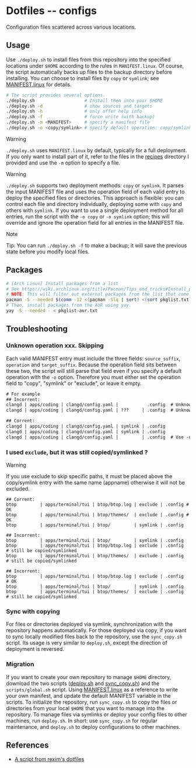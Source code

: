 # Dotfiles -- configs

Configuration files scattered across various locations.

## Usage

Use `./deploy.sh` to install files from this repository into the specified locations under `$HOME` according to the rules in `MANIFEST.linux`.
Of course, the script automatically backs up files to the backup directory before installing.
You can choose to install files by `copy` or `symlink`; see [MANIFEST.linux](./MANIFEST.linux) for details.

```sh
# The script provides several options.
./deploy.sh                   # Install them into your $HOME
./deploy.sh -d                # show sources and targets
./deploy.sh -h                # only offer help info
./deploy.sh -f                # force write (with backup)
./deploy.sh -m <MANIFEST>     # specify a manifest file
./deploy.sh -o <copy/symlink> # specify default operation: copy/symlink

```

> [!WARNING]
> `./deploy.sh` uses `MANIFEST.linux` by default, typically for a full deployment. If you only want to install part of it,
> refer to the files in the [recipes](./recipes/) directory I provided and use the `-m` option to specify a file.

> [!WARNING]
> `./deploy.sh` supports two deployment methods: `copy` or `symlink`. It parses the input MANIFEST file and uses the operation field
> of each valid entry to deploy the specified files or directories. This approach is flexible: you can control each file and
> directory individually, deploying some with `copy` and others with `symlink`.
> If you want to use a single deployment method for all entries, run the script with the `-o copy` or `-o symlink` option;
> this will override and ignore the operation field for all entries in the MANIFEST file.

> [!NOTE]
> Tip: You can run `./deploy.sh -f` to make a backup; it will save the previous state before you modify local files.

## Packages

```sh
# [Arch Linux] Install packages from a list
# See https://wiki.archlinux.org/title/Pacman/Tips_and_tricks#Install_packages_from_a_list
# NOTE: This will filter out external packages from the list that come from the AUR or are installed locally.
pacman -S --needed $(comm -12 <(pacman -Slq | sort) <(sort pkglist.txt))
# Then, install packages from the AUR using yay.
yay -S --needed - < pkglist-aur.txt
```

## Troubleshooting

### Unknown operation xxx. Skipping

Each valid MANIFEST entry must include the three fields: `source_suffix`, `operation` and `target_suffix`. Because the operation field sits between these two, the script will still parse that field even if you specify a default operation with the `-o` option. Therefore you must either set the operation field to "copy", "symlink" or "exclude", or leave it empty.

```txt
# For example
## Incorrent:
clangd | apps/coding | clangd/config.yaml |           .config  # Unknown operation clangd/config.yaml
clangd | apps/coding | clangd/config.yaml | ???     | .config  # Unknown operation ???.

## Corrent:
clangd | apps/coding | clangd/config.yaml | symlink | .config
clangd | apps/coding | clangd/config.yaml | symlink | .config
clangd | apps/coding | clangd/config.yaml |         | .config  # Use -o option
```

### I used `exclude`, but it was still copied/symlinked ?

> [!WARNING]
> If you use exclude to skip specific paths, it must be placed above the copy/symlink entry with the same name (appname)
> otherwise it will not be excluded.

```
## Corrent:
btop         | apps/terminal/tui | btop/btop.log | exclude | .config # OK
btop         | apps/terminal/tui | btop/themes/  | exclude | .config # OK
btop         | apps/terminal/tui | btop/         | symlink | .config

## Incorrent:
btop         | apps/terminal/tui | btop/         | symlink | .config
btop         | apps/terminal/tui | btop/btop.log | exclude | .config  # still be copied/symlinked
btop         | apps/terminal/tui | btop/themes/  | exclude | .config  # still be copied/symlinked

## Incorrent:
btop         | apps/terminal/tui | btop/btop.log | exclude | .config  # OK
btop         | apps/terminal/tui | btop/         | symlink | .config
btop         | apps/terminal/tui | btop/themes/  | exclude | .config  # still be copied/symlinked
```

### Sync with copying

For files or directories deployed via symlink, synchronization with the repository happens automatically. For those deployed via copy, if you want to sync locally modified files back to the repository, use the `sync_copy.sh` script. Its usage is very similar to `deploy.sh`, except the direction of deployment is reversed.

### Migration

If you want to create your own repository to manage `$HOME` directory, download the two scripts ([deploy.sh](./deploy.sh) and [sync_copy.sh](./sync_copy.sh)) and the `scripts/global.sh` script. Using [MANIFEST.linux](./MANIFEST.linux) as a reference to write your own manifest, and update the default MANIFEST variable in the scripts. To initialize the repository, run `sync_copy.sh` to copy the files or directories from your local `$HOME` that you want to manage into the repository. To manage files via symlinks or deploy your config files to other machines, run `deploy.sh`. In short: use `sync_copy.sh` for regular maintenance, and `deploy.sh` to deploy configurations to other machines.

## References

- [A script from rexim's dotfiles](https://github.com/rexim/dotfiles/blob/master/deploy.sh)
